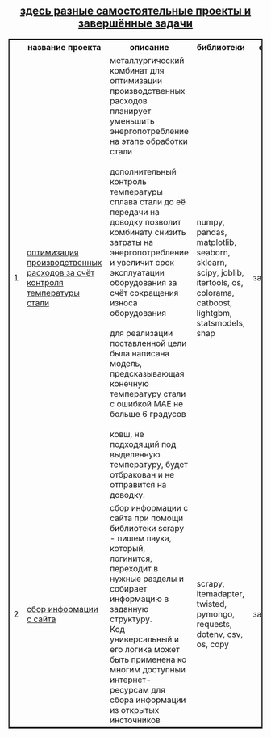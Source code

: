 <center>
  <h2>
    <a href="#">
      здесь разные самостоятельные проекты и завершённые задачи 
    </a>
  </h1>
</center>

<table style="border: 2px double;">
  <tr>
    <th></th>
    <th>название проекта</th>
    <th>описание</th>
    <th>библиотеки</th>
    <th>статус</th>
  </tr>
  <tr>
    <td>
      1
    </td>
    <td>
      <a href="https://github.com/myshasolin/pet_projects/tree/main/01%20optimization_of_production_costs">
        оптимизация производственных расходов за счёт контроля температуры стали
      </a>
    </td>
    <td>
      металлургический комбинат для оптимизации производственных расходов планирует уменьшить энергопотребление на этапе обработки стали<br><br>дополнительный контроль температуры сплава стали до её передачи на доводку позволит комбинату снизить затраты на энергопотребление и увеличит срок эксплуатации оборудования за счёт сокращения износа оборудования<br><br>для реализации поставленной цели была написана модель, предсказывающая конечную температуру стали с ошибкой MAE не больше 6 градусов<br><br>ковш, не подходящий под выделенную температуру, будет отбракован и не отправится на доводку.
    </td>
    <td>
      numpy, pandas, matplotlib, seaborn, sklearn, scipy, joblib, itertools, os, colorama, catboost, lightgbm, statsmodels, shap
    </td>
    <td>
      завершён
    </td>
  </tr>
  <tr>
    <td>
      2
    </td>
    <td>
      <a href="https://github.com/myshasolin/pet_projects/tree/main/02%20web_scraping">
      сбор информации с сайта
      </a>
    </td>
    <td>
      сбор информации с сайта при помощи библиотеки scrapy - пишем паука, который, логинится, переходит в нужные разделы и собирает информацию в заданную структуру.<br>Код универсальный и его логика может быть применена ко многим доступныи интернет-ресурсам для сбора информации из открытых инсточников 
    </td>
    <td>
      scrapy, itemadapter, twisted, pymongo,  requests, dotenv, csv, os, copy
    </td>
    <td>
      завершён
    </td>
  </tr>
</table>
